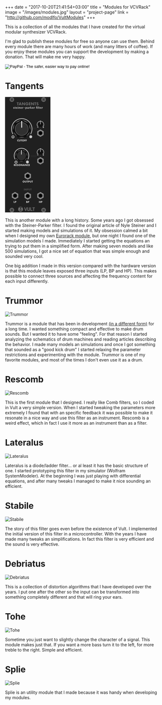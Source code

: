 +++
date = "2017-10-20T21:41:54+03:00"
title = "Modules for VCVRack"
image = "/images/modules.jpg"
layout = "project-page"
link = "http://github.com/modlfo/VultModules"
+++

This is a collection of all the modules that I have created for the virtual modular synthesizer VCVRack.

<!--more-->

I'm glad to publish these modules for free so anyone can use them. Behind every module there are many hours of work (and many litters of coffee). If you enjoy these modules you can support the development by making a donation. That will make me very happy.

<form action="https://www.paypal.com/cgi-bin/webscr" method="post" target="_top">
<input type="hidden" name="cmd" value="_s-xclick">
<input type="hidden" name="hosted_button_id" value="RRMY2QPYEZT2S">
<input type="image" src="https://www.paypalobjects.com/en_US/i/btn/btn_donate_LG.gif" border="0" name="submit" alt="PayPal - The safer, easier way to pay online!">
<img alt="" border="0" src="https://www.paypalobjects.com/en_US/i/scr/pixel.gif" width="1" height="1">
</form>

# Tangents
![Tangents](/images/Tangents.png)

This is another module with a long history. Some years ago I got obsessed with the Steiner-Parker filter. I found the original article of Nyle Steiner and I started making models and simulations of it. My obsession calmed a bit when I designed my own [Eurorack module](/projects/vult-analog-steiner-parker/), but one night I found one of the simulation models I made. Immediately I started getting the equations an trying to put them in a simplified form. After making seven models and like 500 simulations, I got a nice set of equation that was simple enough and sounded very cool.

One big addition I made in this version compared with the hardware version is that this module leaves exposed three inputs (LP, BP and HP). This makes possible to connect three sources and affecting the frequency content for each input differently.

# Trummor
![Trummor](https://github.com/modlfo/VultModules/blob/master/images/Trummor-render.png?raw=true)

Trummor is a module that has been in development [(in a different form)](/projects/vult-analog-module/) for a long time. I wanted something compact and effective to make drum sounds. But I wanted it to have some "feeling". For that reason I started analyzing the schematics of drum machines and reading articles describing the behavior. I made many models an simulations and once I got something that sounded as a "good kick drum" I started relaxing the parameter restrictions and experimenting with the module. Trummor is one of my favorite modules, and most of the times I don't even use it as a drum.

# Rescomb

![Rescomb](https://github.com/modlfo/VultModules/blob/master/images/Rescomb-render.png?raw=true)

This is the first module that I designed. I really like Comb filters, so I coded in Vult a very simple version. When I started tweaking the parameters more extremely I found that with an specific feedback it was possible to make it resonate in a nice way and use this filter as an instrument. Rescomb is a weird effect, which in fact I use it more as an instrument than as a filter.

# Lateralus

![Lateralus](https://github.com/modlfo/VultModules/blob/master/images/Lateralus-render.png?raw=true)

Lateralus is a diode/ladder filter... or al least it has the basic structure of one. I started prototyping this filter in my simulator (Wolfram SystemModeler). At the beginning I was just playing with differential equations, and after many tweaks I managed to make it nice sounding an efficient.

# Stabile

![Stabile](https://github.com/modlfo/VultModules/blob/master/images/Stabile-render.png?raw=true)

The story of this filter goes even before the existence of Vult. I implemented the initial version of this filter in a microcontroller. With the years I have made many tweaks an simplifications. In fact this filter is very efficient and the sound is very effective.

# Debriatus
![Debriatus](https://github.com/modlfo/VultModules/blob/master/images/Debriatus-render.png?raw=true)

This is a collection of distortion algorithms that I have developed over the years. I put one after the other so the input can be transformed into something completely different and that will ring your ears.

# Tohe
![Tohe](https://github.com/modlfo/VultModules/blob/master/images/Tohe-render.png?raw=true)

Sometime you just want to slightly change the character of a signal. This module makes just that. If you want a more bass turn it to the left, for more treble to the right. Simple and efficient.

# Splie
![Splie](https://github.com/modlfo/VultModules/blob/master/images/Splie-render.png?raw=true)

Splie is an utility module that I made because it was handy when developing my modules.

